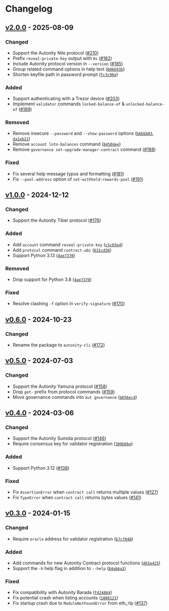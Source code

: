 # Changelog

<!--
----------------------------
      Common Changelog
----------------------------
https://common-changelog.org
----------------------------

Template:

## [vX.Y.Z] - YYYY-MM-DD

### Changed

### Added

### Removed

### Fixed
-->

## [v2.0.0] - 2025-08-09

### Changed

- Support the Autonity Nile protocol ([#210](https://github.com/autonity/autonity-cli/pull/210))
- Prefix `reveal-private-key` output with `0x` ([#182](https://github.com/autonity/autonity-cli/pull/182))
- Include Autonity protocol version in `--version` ([#185](https://github.com/autonity/autonity-cli/pull/185))
- Group related command options in help text ([`606693b`](https://github.com/autonity/autonity-cli/commit/606693b))
- Shorten keyfile path in password prompt ([`fc3c96e`](https://github.com/autonity/autonity-cli/commit/fc3c96e))

### Added

- Support authenticating with a Trezor device ([#203](https://github.com/autonity/autonity-cli/pull/203))
- Implement `validator` commands `locked-balance-of` & `unlocked-balance-of` ([#189](https://github.com/autonity/autonity-cli/issues/161))

### Removed

- Remove insecure `--password` and `--show-password` options ([`b6bbb03`](https://github.com/autonity/autonity-cli/commit/b6bbb03), [`da1eb21`](https://github.com/autonity/autonity-cli/commit/da1eb21))
- Remove `account lntn-balances` command ([`8450dee`](https://github.com/autonity/autonity-cli/commit/8450dee))
- Remove `governance set-upgrade-manager-contract` command ([#188](https://github.com/autonity/autonity-cli/issues/188))

### Fixed

- Fix several help message typos and formatting ([#181](https://github.com/autonity/autonity-cli/pull/181))
- Fix `--pool-address` option of `set-withheld-rewards-pool` ([#191](https://github.com/autonity/autonity-cli/pull/191))

## [v1.0.0] - 2024-12-12

### Changed

- Support the Autonity Tiber protocol ([#176](https://github.com/autonity/autonity-cli/pull/176))

### Added

- Add `account` command `reveal-private-key` ([`c5c65e4`](https://github.com/autonity/autonity-cli/commit/c5c65e4))
- Add `protocol` command `contract-abi` ([`631cd36`](https://github.com/autonity/autonity-cli/commit/631cd36))
- Support Python 3.13 ([`4ae7370`](https://github.com/autonity/autonity-cli/commit/4ae7370))

### Removed

- Drop support for Python 3.8 ([`4ae7370`](https://github.com/autonity/autonity-cli/commit/4ae7370))

### Fixed

- Resolve clashing `-f` option in `verify-signature` ([#170](https://github.com/autonity/autonity-cli/issues/170))

## [v0.6.0] - 2024-10-23

### Changed

- Rename the package to `autonity-cli` ([#172](https://github.com/autonity/autonity-cli/pull/172))

## [v0.5.0] - 2024-07-03

### Changed

- Support the Autonity Yamuna protocol ([#158](https://github.com/autonity/autonity-cli/pull/158))
- Drop `get-` prefix from protocol commands ([#159](https://github.com/autonity/autonity-cli/issues/159))
- Move governance commands into `aut governance` ([`b656ec4`](https://github.com/autonity/autonity-cli/commit/b656ec4))

## [v0.4.0] - 2024-03-06

### Changed

- Support the Autonity Sumida protocol ([#146](https://github.com/autonity/autonity-cli/issues/146))
- Require consensus key for validator registration ([`380b6be`](https://github.com/autonity/autonity-cli/commit/380b6be))

### Added

- Support Python 3.12 ([#138](https://github.com/autonity/autonity-cli/issues/138))

### Fixed

- Fix `AssertionError` when `contract call` returns multiple values ([#127](https://github.com/autonity/autonity-cli/issues/127))
- Fix `TypeError` when `contract call` returns bytes values ([#141](https://github.com/autonity/autonity-cli/issues/141))

## [v0.3.0] - 2024-01-15

### Changed

- Require `oracle` address for validator registration ([`b7cf048`](https://github.com/autonity/autonity-cli/commit/b7cf048))

### Added

- Add commands for new Autonity Contract protocol functions ([`d63a425`](https://github.com/autonity/autonity-cli/commit/d63a425))
- Support the `-h` help flag in addition to `--help` ([`84ab6a1`](https://github.com/autonity/autonity-cli/commit/84ab6a1))

### Fixed

- Fix compatibility with Autonity Barada ([`f424804`](https://github.com/autonity/autonity-cli/commit/f424804))
- Fix potential crash when listing accounts ([`1886121`](https://github.com/autonity/autonity-cli/commit/1886121))
- Fix startup crash due to `ModuleNotFoundError` from eth_rlp ([#137](https://github.com/autonity/autonity-cli/issues/137))

<!-- [vX.Y.Z]: https://github.com/autonity/autonity.py/releases/tag/vX.Y.Z -->
[v2.0.0]: https://github.com/autonity/autonity-cli/releases/tag/v2.0.0
[v1.0.0]: https://github.com/autonity/autonity-cli/releases/tag/v1.0.0
[v0.6.0]: https://github.com/autonity/autonity-cli/releases/tag/v0.6.0
[v0.5.0]: https://github.com/autonity/autonity-cli/releases/tag/v0.5.0
[v0.4.0]: https://github.com/autonity/autonity-cli/releases/tag/v0.4.0
[v0.3.0]: https://github.com/autonity/autonity-cli/releases/tag/v0.3.0
